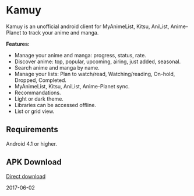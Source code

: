 # Kamuy
Kamuy is an unofficial android client for MyAnimeList, Kitsu, AniList, Anime-Planet to track your anime and manga.

**Features:**
* Manage your anime and manga: progress, status, rate.
* Discover anime: top, popular, upcoming, airing, just added, seasonal.
* Search anime and manga by name.
* Manage your lists: Plan to watch/read, Watching/reading, On-hold, Dropped, Completed.
* MyAnimeList, Kitsu, AniList, Anime-Planet sync.
* Recommandations.
* Light or dark theme.
* Libraries can be accessed offline.
* List or grid view.

## Requirements
Android 4.1 or higher.


## APK Download
[Direct download](https://github.com/cylonu87/kamuy/releases)

2017-06-02
